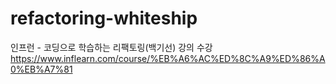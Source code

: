 # refactoring-whiteship
인프런 - 코딩으로 학습하는 리팩토링(백기선) 강의 수강
https://www.inflearn.com/course/%EB%A6%AC%ED%8C%A9%ED%86%A0%EB%A7%81
